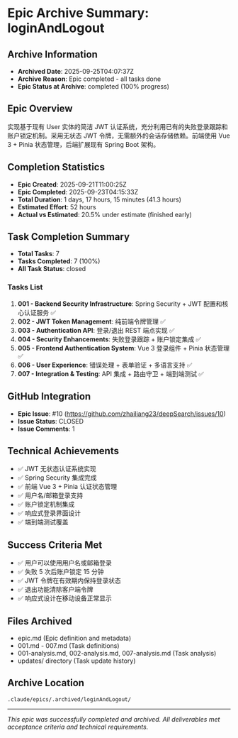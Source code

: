 # Epic Archive Summary: loginAndLogout

## Archive Information
- **Archived Date**: 2025-09-25T04:07:37Z
- **Archive Reason**: Epic completed - all tasks done
- **Epic Status at Archive**: completed (100% progress)

## Epic Overview
实现基于现有 User 实体的简洁 JWT 认证系统，充分利用已有的失败登录跟踪和账户锁定机制。采用无状态 JWT 令牌，无需额外的会话存储依赖。前端使用 Vue 3 + Pinia 状态管理，后端扩展现有 Spring Boot 架构。

## Completion Statistics
- **Epic Created**: 2025-09-21T11:00:25Z
- **Epic Completed**: 2025-09-23T04:15:33Z
- **Total Duration**: 1 days, 17 hours, 15 minutes (41.3 hours)
- **Estimated Effort**: 52 hours
- **Actual vs Estimated**: 20.5% under estimate (finished early)

## Task Completion Summary
- **Total Tasks**: 7
- **Tasks Completed**: 7 (100%)
- **All Task Status**: closed

### Tasks List
1. **001 - Backend Security Infrastructure**: Spring Security + JWT 配置和核心认证服务 ✅
2. **002 - JWT Token Management**: 纯前端令牌管理 ✅
3. **003 - Authentication API**: 登录/退出 REST 端点实现 ✅
4. **004 - Security Enhancements**: 失败登录跟踪 + 账户锁定集成 ✅
5. **005 - Frontend Authentication System**: Vue 3 登录组件 + Pinia 状态管理 ✅
6. **006 - User Experience**: 错误处理 + 表单验证 + 多语言支持 ✅
7. **007 - Integration & Testing**: API 集成 + 路由守卫 + 端到端测试 ✅

## GitHub Integration
- **Epic Issue**: #10 (https://github.com/zhailiang23/deepSearch/issues/10)
- **Issue Status**: CLOSED
- **Issue Comments**: 1

## Technical Achievements
- ✅ JWT 无状态认证系统实现
- ✅ Spring Security 集成完成
- ✅ 前端 Vue 3 + Pinia 认证状态管理
- ✅ 用户名/邮箱登录支持
- ✅ 账户锁定机制集成
- ✅ 响应式登录界面设计
- ✅ 端到端测试覆盖

## Success Criteria Met
- ✅ 用户可以使用用户名或邮箱登录
- ✅ 失败 5 次后账户锁定 15 分钟
- ✅ JWT 令牌在有效期内保持登录状态
- ✅ 退出功能清除客户端令牌
- ✅ 响应式设计在移动设备正常显示

## Files Archived
- epic.md (Epic definition and metadata)
- 001.md - 007.md (Task definitions)
- 001-analysis.md, 002-analysis.md, 007-analysis.md (Task analysis)
- updates/ directory (Task update history)

## Archive Location
`.claude/epics/.archived/loginAndLogout/`

---
*This epic was successfully completed and archived. All deliverables met acceptance criteria and technical requirements.*